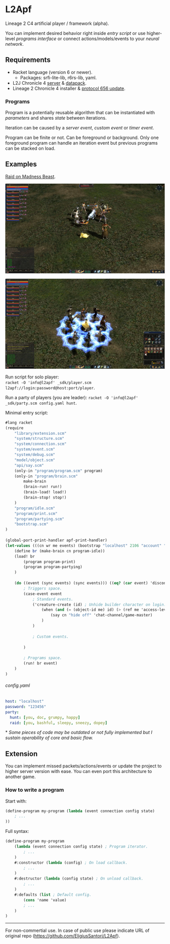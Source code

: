# L2Apf
Lineage 2 C4 artificial player / framework (alpha).

You can implement desired behavior right inside *entry script* or use higher-level *programs interface* or connect actions/models/events to your *neural network*.

## Requirements
* Racket language (version 6 or newer).
	* Packages: srfi-lite-lib, r6rs-lib, yaml.
* L2J Chronicle 4 [server](https://bitbucket.org/l2jserver/l2j-server-game/src/C4) & [datapack](https://bitbucket.org/l2jserver/l2j-server-datapack/src/C4).
* Lineage 2 Chronicle 4 installer & [protocol 656 update](https://drive.google.com/open?id=10uYHb6Hg07me7Y88xHDRUs4zI-c-njnE).

### Programs
Program is a potentially reusable algorithm that can be instantiated with *parameters* and shares *state* between iterations.

Iteration can be caused by a *server event*, *custom event* or *timer event*.

Program can be finite or not. Can be foreground or background. Only one foreground program can handle an iteration event but previous programs can be stacked on load.

## Examples
[Raid on Madness Beast](https://www.youtube.com/watch?v=HDGMbAhi6dA).

![Madness Beast](https://raw.githubusercontent.com/EligiusSantori/L2Apf/master/_sdk/screenshot_mbf.jpg)

![Scroll of Escape](https://raw.githubusercontent.com/EligiusSantori/L2Apf/master/_sdk/screenshot_soe.jpg)

Run script for solo player:  
`racket -O 'info@l2apf' _sdk/player.scm l2apf://login:password@host:port/player`.  

Run a party of players (you are leader):
`racket -O 'info@l2apf' _sdk/party.scm config.yaml hunt`.

Minimal entry script:
```scheme
#lang racket
(require
	"library/extension.scm"
	"system/structure.scm"
	"system/connection.scm"
	"system/event.scm"
	"system/debug.scm"
	"model/object.scm"
	"api/say.scm"
	(only-in "program/program.scm" program)
	(only-in "program/brain.scm"
		make-brain
		(brain-run! run!)
		(brain-load! load!)
		(brain-stop! stop!)
	)
	"program/idle.scm"
	"program/print.scm"
	"program/partying.scm"
	"bootstrap.scm"
)

(global-port-print-handler apf-print-handler)
(let-values (((cn wr me events) (bootstrap "localhost" 2106 "account" "password" "name")))
	(define br (make-brain cn program-idle))
	(load! br
		(program program-print)
		(program program-partying)
	)

	(do ((event (sync events) (sync events))) ((eq? (car event) 'disconnect))
		; Triggers space.
		(case-event event
			; Standard events.
			('creature-create (id) ; Unhide builder character on login.
				(when (and (= (object-id me) id) (> (ref me 'access-level) 0))
					(say cn "hide off" 'chat-channel/game-master)
				)
			)

			; Custom events.

		)

		; Programs space.
		(run! br event)
	)
)
```

###### config.yaml
```yaml
host: "localhost"
password: "123456"
party:
  hunt: [you, doc, grumpy, happy]
  raid: [you, bashful, sleepy, sneezy, dopey]
```

\* *Some pieces of code may be outdated or not fully implemented but I sustain operability of core and basic flow.*

## Extension
You can implement missed packets/actions/events or update the project to higher server version with ease.
You can even port this architecture to another game.

### How to write a program
Start with:
```scheme
(define-program my-program (lambda (event connection config state)
	; ...
))
```

Full syntax:
```scheme
(define-program my-program
	(lambda (event connection config state) ; Program iterator.
		; ...
	)
	#:constructor (lambda (config) ; On load callback.
		; ...
	)
	#:destructor (lambda (config state) ; On unload callback.
		; ...
	)
	#:defaults (list ; Default config.
		(cons 'name 'value)
		; ...
	)
)
```

---

For non-commertial use. In case of public use please indicate URL of original repo (https://github.com/EligiusSantori/L2Apf).
